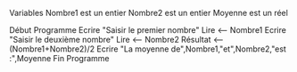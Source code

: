 Variables
    Nombre1 est un entier
    Nombre2 est un entier
    Moyenne est un réel

Début Programme
    Ecrire "Saisir le premier nombre"
    Lire <-- Nombre1
    Ecrire "Saisir le deuxième nombre"
    Lire <-- Nombre2
    Résultat <-- (Nombre1+Nombre2)/2
    Ecrire "La moyenne de",Nombre1,"et",Nombre2,"est :",Moyenne
Fin Programme